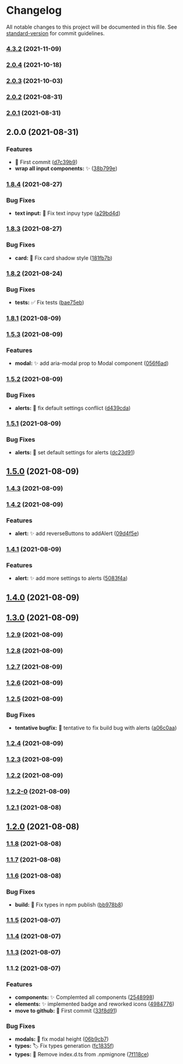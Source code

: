 # Changelog

All notable changes to this project will be documented in this file. See [standard-version](https://github.com/conventional-changelog/standard-version) for commit guidelines.

### [4.3.2](https://github.com/luciancaetano/lens-ui-rook-form/compare/v2.0.4...v4.3.2) (2021-11-09)

### [2.0.4](https://github.com/luciancaetano/lens-ui/compare/v2.0.3...v2.0.4) (2021-10-18)

### [2.0.3](https://github.com/luciancaetano/lens-ui/compare/v2.0.2...v2.0.3) (2021-10-03)

### [2.0.2](https://github.com/luciancaetano/lens-ui/compare/v2.0.1...v2.0.2) (2021-08-31)

### [2.0.1](https://github.com/luciancaetano/lens-ui/compare/v2.0.0...v2.0.1) (2021-08-31)

## 2.0.0 (2021-08-31)


### Features

* :tada:  First commit ([d7c39b9](https://github.com/luciancaetano/lens-ui/commit/d7c39b9aecad98dd76cccc68e0416557b7f21e63))
* **wrap all input components:** :sparkles: ([38b799e](https://github.com/luciancaetano/lens-ui/commit/38b799e45984dcde1f8faaada437385089ed7d72))

### [1.8.4](https://github.com/luciancaetano/lens-ui/compare/v1.8.3...v1.8.4) (2021-08-27)


### Bug Fixes

* **text input:** :bug:  Fix text inpuy type ([a29bd4d](https://github.com/luciancaetano/lens-ui/commit/a29bd4d6110c6882e5cec240e63e89788f587048))

### [1.8.3](https://github.com/luciancaetano/lens-ui/compare/v1.8.2...v1.8.3) (2021-08-27)


### Bug Fixes

* **card:** :bug:  Fix card shadow style ([181fb7b](https://github.com/luciancaetano/lens-ui/commit/181fb7bada7dee8595da99ad67dcf0ac080fae23))

### [1.8.2](https://github.com/luciancaetano/lens-ui/compare/v1.8.1...v1.8.2) (2021-08-24)


### Bug Fixes

* **tests:** :white_check_mark:  Fix tests ([bae75eb](https://github.com/luciancaetano/lens-ui/commit/bae75eb84f6c4aefd04fe5b7305afa616c9a8062))

### [1.8.1](https://github.com/luciancaetano/lens-ui/compare/v1.5.3...v1.8.1) (2021-08-09)

### [1.5.3](https://github.com/luciancaetano/lens-ui/compare/v1.5.2...v1.5.3) (2021-08-09)


### Features

* **modal:** :sparkles:  add aria-modal prop to Modal component ([056f6ad](https://github.com/luciancaetano/lens-ui/commit/056f6ad7576e4fa0d769e65d892e38415a2258aa))

### [1.5.2](https://github.com/luciancaetano/lens-ui/compare/v1.5.1...v1.5.2) (2021-08-09)


### Bug Fixes

* **alerts:** :bug:  fix default settings conflict ([d439cda](https://github.com/luciancaetano/lens-ui/commit/d439cda61a21c10c5fd22c35a7ae0af62d4e00de))

### [1.5.1](https://github.com/luciancaetano/lens-ui/compare/v1.5.0...v1.5.1) (2021-08-09)


### Bug Fixes

* **alerts:** :bug:  set default settings for alerts ([dc23d91](https://github.com/luciancaetano/lens-ui/commit/dc23d914736a568394ba5247f30932e2afd3f0e5))

## [1.5.0](https://github.com/luciancaetano/lens-ui/compare/v1.4.3...v1.5.0) (2021-08-09)

### [1.4.3](https://github.com/luciancaetano/lens-ui/compare/v1.4.2...v1.4.3) (2021-08-09)

### [1.4.2](https://github.com/luciancaetano/lens-ui/compare/v1.4.1...v1.4.2) (2021-08-09)


### Features

* **alert:** :sparkles:  add reverseButtons to addAlert ([09d4f5e](https://github.com/luciancaetano/lens-ui/commit/09d4f5eccf635c8c5ce89d6c890ab87cbae99b22))

### [1.4.1](https://github.com/luciancaetano/lens-ui/compare/v1.4.0...v1.4.1) (2021-08-09)


### Features

* **alert:** :sparkles:  add more settings to alerts ([5083f4a](https://github.com/luciancaetano/lens-ui/commit/5083f4ae24cd88ce716bffae692b2b900dc60024))

## [1.4.0](https://github.com/luciancaetano/lens-ui/compare/v1.3.0...v1.4.0) (2021-08-09)

## [1.3.0](https://github.com/luciancaetano/lens-ui/compare/v1.2.9...v1.3.0) (2021-08-09)

### [1.2.9](https://github.com/luciancaetano/lens-ui/compare/v1.2.8...v1.2.9) (2021-08-09)

### [1.2.8](https://github.com/luciancaetano/lens-ui/compare/v1.2.7...v1.2.8) (2021-08-09)

### [1.2.7](https://github.com/luciancaetano/lens-ui/compare/v1.2.6...v1.2.7) (2021-08-09)

### [1.2.6](https://github.com/luciancaetano/lens-ui/compare/v1.2.5...v1.2.6) (2021-08-09)

### [1.2.5](https://github.com/luciancaetano/lens-ui/compare/v1.2.4...v1.2.5) (2021-08-09)


### Bug Fixes

* **tentative bugfix:** :bug:  tentative to fix build bug with alerts ([a06c0aa](https://github.com/luciancaetano/lens-ui/commit/a06c0aa3ade1ede1c6e8a69638babfd0bc4fb7d1))

### [1.2.4](https://github.com/luciancaetano/lens-ui/compare/v1.2.3...v1.2.4) (2021-08-09)

### [1.2.3](https://github.com/luciancaetano/lens-ui/compare/v1.2.2...v1.2.3) (2021-08-09)

### [1.2.2](https://github.com/luciancaetano/lens-ui/compare/v1.2.2-0...v1.2.2) (2021-08-09)

### [1.2.2-0](https://github.com/luciancaetano/lens-ui/compare/v1.2.1...v1.2.2-0) (2021-08-09)

### [1.2.1](https://github.com/luciancaetano/lens-ui/compare/v1.2.0...v1.2.1) (2021-08-08)

## [1.2.0](https://github.com/luciancaetano/lens-ui/compare/v1.1.8...v1.2.0) (2021-08-08)

### [1.1.8](https://github.com/luciancaetano/lens-ui/compare/v1.1.7...v1.1.8) (2021-08-08)

### [1.1.7](https://github.com/luciancaetano/lens-ui/compare/v1.1.6...v1.1.7) (2021-08-08)

### [1.1.6](https://github.com/luciancaetano/lens-ui/compare/v1.1.5...v1.1.6) (2021-08-08)


### Bug Fixes

* **build:** :green_heart:  Fix types in npm publish ([bb978b8](https://github.com/luciancaetano/lens-ui/commit/bb978b8ca5d4586c49c722286e6c726efc033002))

### [1.1.5](https://github.com/luciancaetano/lens-ui/compare/v1.1.4...v1.1.5) (2021-08-07)

### [1.1.4](https://github.com/luciancaetano/lens-ui/compare/v1.1.3...v1.1.4) (2021-08-07)

### [1.1.3](https://github.com/luciancaetano/lens-ui/compare/v1.1.2...v1.1.3) (2021-08-07)

### 1.1.2 (2021-08-07)


### Features

* **components:** :sparkles:  Complemted all components ([2548998](https://github.com/luciancaetano/lens-ui/commit/25489983dcd65a1710ee39dbddc229c989d8a068))
* **elements:** :sparkles:  implemented badge and reworked icons ([4984776](https://github.com/luciancaetano/lens-ui/commit/49847768f819ece6964ed042e61ff523fb018c06))
* **move to github:** :tada:  First commit ([33f8d91](https://github.com/luciancaetano/lens-ui/commit/33f8d9111bd55d615dc2384f80e5553ca26f277d))


### Bug Fixes

* **modals:** :bug:  fix modal height ([06b9cb7](https://github.com/luciancaetano/lens-ui/commit/06b9cb79967c00260ba54998728b5c19ed8b9cab))
* **types:** :label:  Fix types generation ([fc1835f](https://github.com/luciancaetano/lens-ui/commit/fc1835fcc6c1d1e8a9b19b56ebb0531340197a16))
* **types:** :see_no_evil:  Remove index.d.ts from .npmignore ([7f118ce](https://github.com/luciancaetano/lens-ui/commit/7f118ce565814b4ad9c851c41969e7ec6a1ffdb1))
